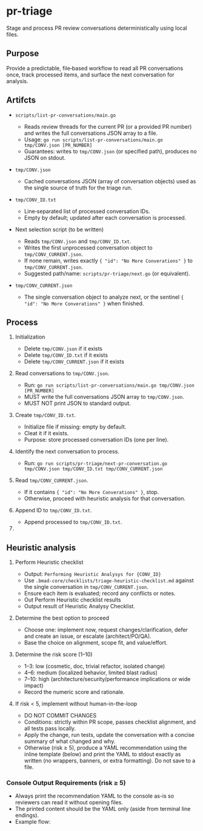 <!-- Powered by BMAD™ Core -->

# pr-triage

Stage and process PR review conversations deterministically using local files.

## Purpose

Provide a predictable, file‑based workflow to read all PR conversations once, track processed items, and surface the next conversation for analysis.

## Artifcts

- `scripts/list-pr-conversations/main.go`
  - Reads review threads for the current PR (or a provided PR number) and writes the full conversations JSON array to a file.
  - Usage: `go run scripts/list-pr-conversations/main.go tmp/CONV.json [PR_NUMBER]`
  - Guarantees: writes to `tmp/CONV.json` (or specified path), produces no JSON on stdout.

- `tmp/CONV.json`
  - Cached conversations JSON (array of conversation objects) used as the single source of truth for the triage run.

- `tmp/CONV_ID.txt`
  - Line‑separated list of processed conversation IDs.
  - Empty by default; updated after each conversation is processed.

- Next selection script (to be written)
  - Reads `tmp/CONV.json` and `tmp/CONV_ID.txt`.
  - Writes the first unprocessed conversation object to `tmp/CONV_CURRENT.json`.
  - If none remain, writes exactly `{ "id": "No More Converations" }` to `tmp/CONV_CURRENT.json`.
  - Suggested path/name: `scripts/pr-triage/next.go` (or equivalent).

- `tmp/CONV_CURRENT.json`
  - The single conversation object to analyze next, or the sentinel `{ "id": "No More Converations" }` when finished.

## Process

1) Initialization
   - Delete `tmp/CONV.json` if it exists
   - Delete `tmp/CONV_ID.txt` if it exists
   - Delete `tmp/CONV_CURRENT.json` if it exists

2) Read conversations to `tmp/CONV.json`.
   - Run: `go run scripts/list-pr-conversations/main.go tmp/CONV.json [PR_NUMBER]`
   - MUST write the full conversations JSON array to `tmp/CONV.json`.
   - MUST NOT print JSON to standard output.

3) Create `tmp/CONV_ID.txt`.
   - Initialize file if missing: empty by default.
   - Cleat it if it exists.
   - Purpose: store processed conversation IDs (one per line).

4) Identify the next conversation to process.
   - Run: `go run scripts/pr-triage/next-pr-conversation.go tmp/CONV.json tmp/CONV_ID.txt tmp/CONV_CURRENT.json`

5) Read `tmp/CONV_CURRENT.json`.
   - If it contains `{ "id": "No More Converations" }`, stop.
   - Otherwise, proceed with heuristic analysis for that conversation.
6) Append ID to `tmp/CONV_ID.txt`.
   - Append processed to `tmp/CONV_ID.txt`.
7) 

## Heuristic analysis
1) Perform Heuristic checklist
   - Output: `Performing Heuristic Analysys for {CONV_ID}`
   - Use `.bmad-core/checklists/triage-heuristic-checklist.md` against the single conversation in `tmp/CONV_CURRENT.json`.
   - Ensure each item is evaluated; record any conflicts or notes.
   - Out Perform Heuristic checklist results
   - Output result of Heuristic Analysy Checklist.

2) Determine the best option to proceed
   - Choose one: implement now, request changes/clarification, defer and create an issue, or escalate (architect/PO/QA).
   - Base the choice on alignment, scope fit, and value/effort.

3) Determine the risk score (1–10)
   - 1–3: low (cosmetic, doc, trivial refactor, isolated change)
   - 4–6: medium (localized behavior, limited blast radius)
   - 7–10: high (architecture/security/performance implications or wide impact)
   - Record the numeric score and rationale.

4) If risk < 5, implement without human-in-the-loop
   - DO NOT COMMIT CHANGES
   - Conditions: strictly within PR scope, passes checklist alignment, and all tests pass locally.
   - Apply the change, run tests, update the conversation with a concise summary of what changed and why.
   - Otherwise (risk ≥ 5), produce a YAML recommendation using the inline template (below) and print the YAML to stdout exactly as written (no wrappers, banners, or extra formatting). Do not save to a file.

### Console Output Requirements (risk ≥ 5)

- Always print the recommendation YAML to the console as-is so reviewers can read it without opening files.
- The printed content should be the YAML only (aside from terminal line endings).
- Example flow:

